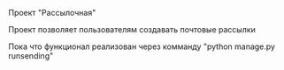 Проект "Рассылочная"

Проект позволяет пользователям создавать почтовые рассылки

Пока что функционал реализован через комманду 
"python manage.py runsending"
